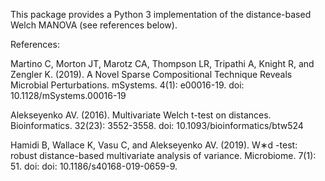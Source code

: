 This package provides a Python 3 implementation of the distance-based Welch
MANOVA (see references below).

References:

Martino C, Morton JT, Marotz CA, Thompson LR, Tripathi A, Knight R, and
Zengler K. (2019). A Novel Sparse Compositional Technique Reveals Microbial 
Perturbations. mSystems. 4(1): e00016-19. doi: 10.1128/mSystems.00016-19

Alekseyenko AV. (2016). Multivariate Welch t-test on distances. Bioinformatics.
32(23): 3552-3558. doi: 10.1093/bioinformatics/btw524

Hamidi B, Wallace K, Vasu C, and Alekseyenko AV. (2019). W∗d -test: robust 
distance-based multivariate analysis of variance. Microbiome. 7(1): 51.
doi: doi: 10.1186/s40168-019-0659-9.